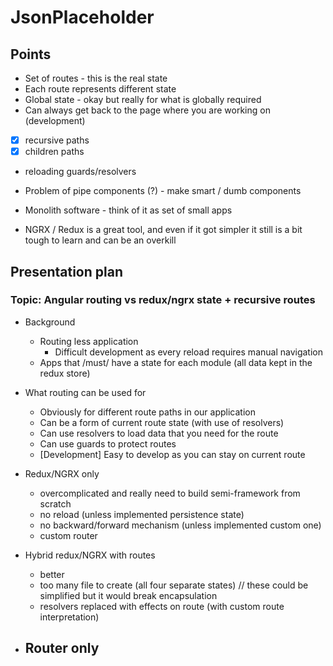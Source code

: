 # JsonPlaceholder

## Points

- Set of routes - this is the real state
- Each route represents different state
- Global state - okay but really for what is globally required
- Can always get back to the page where you are working on (development)
- [x] recursive paths
- [x] children paths
- reloading guards/resolvers


- Problem of pipe components (?) - make smart / dumb components
- Monolith software - think of it as set of small apps
- NGRX / Redux is a great tool, and even if it got simpler it still is a bit tough to learn and can
  be an overkill

## Presentation plan

### Topic: Angular routing vs redux/ngrx state + recursive routes

- Background
  - Routing less application
    - Difficult development as every reload requires manual navigation
  - Apps that /must/ have a state for each module (all data kept in the redux store)

- What routing can be used for
  - Obviously for different route paths in our application
  - Can be a form of current route state (with use of resolvers)
  - Can use resolvers to load data that you need for the route
  - Can use guards to protect routes
  - [Development] Easy to develop as you can stay on current route

- Redux/NGRX only
  - overcomplicated and really need to build semi-framework from scratch
  - no reload (unless implemented persistence state)
  - no backward/forward mechanism (unless implemented custom one)
  - custom router
- Hybrid redux/NGRX with routes
  - better
  - too many file to create (all four separate states) // these could be simplified but it would
    break encapsulation
  - resolvers replaced with effects on route (with custom route interpretation)
- Router only
  - 



